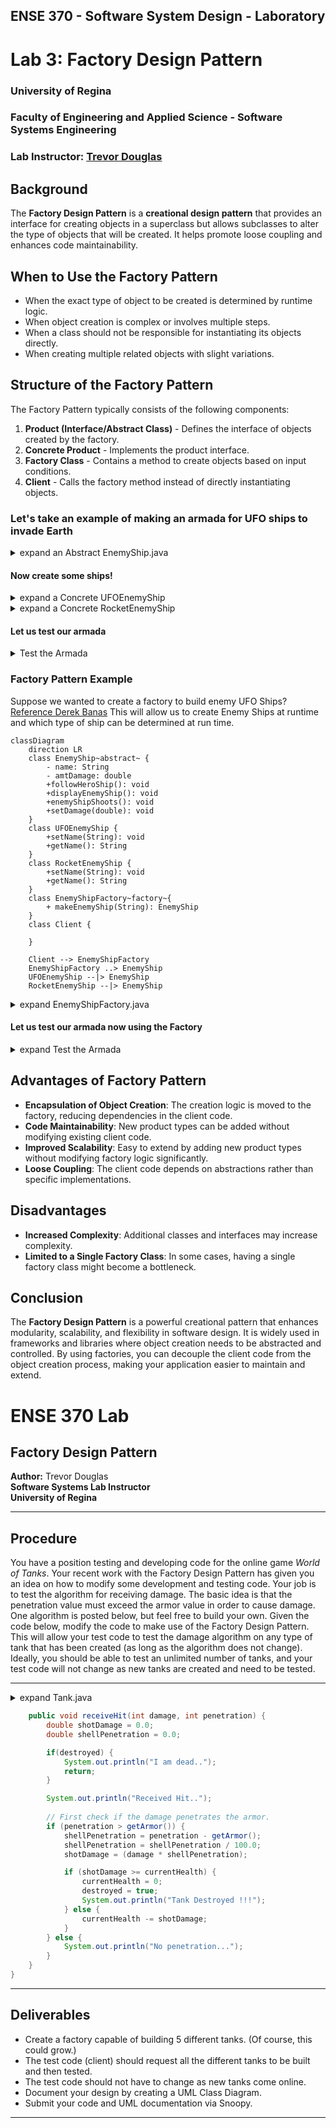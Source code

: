 ## ENSE 370 - Software System Design - Laboratory

# Lab 3: Factory Design Pattern
### University of Regina
### Faculty of Engineering and Applied Science - Software Systems Engineering

### Lab Instructor: [Trevor Douglas](mailto:trevor.douglas@uregina.ca)

## Background
 
The **Factory Design Pattern** is a **creational design pattern** that provides an interface for creating objects in a superclass but allows subclasses to alter the type of objects that will be created. It helps promote loose coupling and enhances code maintainability.

## When to Use the Factory Pattern
- When the exact type of object to be created is determined by runtime logic.
- When object creation is complex or involves multiple steps.
- When a class should not be responsible for instantiating its objects directly.
- When creating multiple related objects with slight variations.

## Structure of the Factory Pattern
The Factory Pattern typically consists of the following components:
1. **Product (Interface/Abstract Class)** - Defines the interface of objects created by the factory.
2. **Concrete Product** - Implements the product interface.
3. **Factory Class** - Contains a method to create objects based on input conditions.
4. **Client** - Calls the factory method instead of directly instantiating objects.

### Let's take an example of making an armada for UFO ships to invade Earth
<details>

<summary>expand an Abstract EnemyShip.java</summary>

in `EnemyShip.java`

```java
abstract class EnemyShip {
    protected String name;
    protected double amtDamage;

    public void followHeroShip() {
        System.out.println(name + " is following the hero ship.");
    }

    public void displayEnemyShip() {
        System.out.println(name + " is on the screen.");
    }

    public void enemyShipShoots() {
        System.out.println(name + " attacks and does " + amtDamage + " damage.");
    }

    public void setDamage(double damage) {
        this.amtDamage = damage;
    }
}

```

</details>

#### Now create some ships!
<details>

<summary>expand a Concrete UFOEnemyShip</summary>

in `UFOEnemyShip`

```java
class UFOEnemyShip extends EnemyShip {
    public UFOEnemyShip() {
        name = "UFO Enemy Ship";
        amtDamage = 20.0;
    }

    public void setName(String name) {
        this.name = name;
    }

    public String getName() {
        return name;
    }
}
```

</details>

<details>

<summary>expand a Concrete RocketEnemyShip</summary>

in `RocketEnemyShip`

```java
class RocketEnemyShip extends EnemyShip {
    public RocketEnemyShip() {
        name = "Rocket Enemy Ship";
        amtDamage = 30.0;
    }

    public void setName(String name) {
        this.name = name;
    }

    public String getName() {
        return name;
    }
}

```

</details>

#### Let us test our armada

<details>

<summary>Test the Armada</summary>

in `EnemyShipTesting`

```java
public class EnemyShipTesting {
    
    public static void main(String[] args){

        EnemyShip ufoShip = new UFOEnemyShip();
        doStuffToEnemy(ufoShip);


        EnemyShip rocketShip = new RocketEnemyShip();
        doStuffToEnemy(rocketShip);


    }

    public static void doStuffToEnemy(EnemyShip anEnemyShip){

        anEnemyShip.displayEnemyShip();
        anEnemyShip.followHeroShip();
        anEnemyShip.enemyShipShoots();
    }

}


```
</details>


### Factory Pattern Example
Suppose we wanted to create a factory to build enemy UFO Ships?  [Reference Derek Banas](https://www.youtube.com/watch?v=ub0DXaeV6hA&t=451s)
This will allow us to create Enemy Ships at runtime and which type of ship can be determined at run time.

```mermaid
classDiagram
    direction LR
    class EnemyShip~abstract~ {
        - name: String
        - amtDamage: double
        +followHeroShip(): void
        +displayEnemyShip(): void
        +enemyShipShoots(): void
        +setDamage(double): void
    }
    class UFOEnemyShip {
        +setName(String): void
        +getName(): String
    }
    class RocketEnemyShip {
        +setName(String): void
        +getName(): String
    }
    class EnemyShipFactory~factory~{
        + makeEnemyShip(String): EnemyShip
    }
    class Client {
        
    }

    Client --> EnemyShipFactory
    EnemyShipFactory ..> EnemyShip
    UFOEnemyShip --|> EnemyShip
    RocketEnemyShip --|> EnemyShip 

```

<details>

<summary>expand EnemyShipFactory.java</summary>

in `EnemyShipFactory.java`

```java
class EnemyShipFactory {
    
    public EnemyShip makeEnemyShip(String newShipType){

        if(newShipType.equals("U")){
            return new UFOEnemyShip();
        }

        if(newShipType.equals("R")){
            return new RocketEnemyShip();
        }
        return null;
    }
}

```

</details>

#### Let us test our armada now using the Factory

<details>

<summary>expand Test the Armada</summary>

in `EnemyShipTesting`

```java

import java.util.Scanner;

public class EnemyShipTesting {
    
    public static void main(String[] args){

        //Create the Factory object
        EnemyShipFactory shipFactory = new EnemyShipFactory();

        Scanner userInput = new Scanner(System.in);
        
        //Ask the operator which ship to create
        System.out.println("What type? U = UfO; R = Rocket");

        if (userInput.hasNextLine()){
            
            String typeOfShip = userInput.nextLine();

            EnemyShip enemyShip = shipFactory.makeEnemyShip(typeOfShip);

            if(enemyShip != null){
                doStuffToEnemy(enemyShip);
            }
        }
    }

    public static void doStuffToEnemy(EnemyShip anEnemyShip){

        anEnemyShip.displayEnemyShip();
        anEnemyShip.followHeroShip();
        anEnemyShip.enemyShipShoots();
    }
}

```
</details>



## Advantages of Factory Pattern
- **Encapsulation of Object Creation**: The creation logic is moved to the factory, reducing dependencies in the client code.
- **Code Maintainability**: New product types can be added without modifying existing client code.
- **Improved Scalability**: Easy to extend by adding new product types without modifying factory logic significantly.
- **Loose Coupling**: The client code depends on abstractions rather than specific implementations.

## Disadvantages
- **Increased Complexity**: Additional classes and interfaces may increase complexity.
- **Limited to a Single Factory Class**: In some cases, having a single factory class might become a bottleneck.

## Conclusion
The **Factory Design Pattern** is a powerful creational pattern that enhances modularity, scalability, and flexibility in software design. It is widely used in frameworks and libraries where object creation needs to be abstracted and controlled. By using factories, you can decouple the client code from the object creation process, making your application easier to maintain and extend.

# ENSE 370 Lab  
## Factory Design Pattern  

**Author:** Trevor Douglas  
**Software Systems Lab Instructor**  
**University of Regina**  

---

## Procedure  

You have a position testing and developing code for the online game *World of Tanks*. Your recent work with the Factory Design Pattern has given you an idea on how to modify some development and testing code. Your job is to test the algorithm for receiving damage. The basic idea is that the penetration value must exceed the armor value in order to cause damage. One algorithm is posted below, but feel free to build your own. Given the code below, modify the code to make use of the Factory Design Pattern. This will allow your test code to test the damage algorithm on any type of tank that has been created (as long as the algorithm does not change). Ideally, you should be able to test an unlimited number of tanks, and your test code will not change as new tanks are created and need to be tested.

---
<details>

<summary>expand Tank.java</summary>

in `Tank`

```java
public class Tank {

    private String name;
    private String country;
    private int hitPoints;
    private int armor;
    private int shellDamage;
    protected int currentHealth;
    protected boolean destroyed = false;

    public void setName(String name){this.name = name;}
    public String getName(){return name;}

    public void setCountry(String country){this.country = country;}
    public String getCountry(){return country;}

    public void setHitPoints(int hitPoints){this.hitPoints = hitPoints;}
    public int getHitPoints(){return hitPoints;}

    public void setArmor(int armor){this.armor = armor;}
    public int getArmor(){return armor;}

    public void setShellDamage(int shellDamage){this.shellDamage = shellDamage;}
    public int getShellDamage(){return shellDamage;}

    public void setCurrentHealth(int currentHealth){ this.currentHealth = currentHealth;}
    public int getCurrentHealth(){ return currentHealth;}

    public boolean getDestroyed(){return destroyed;}
```
</details>


```java
    public void receiveHit(int damage, int penetration) {
        double shotDamage = 0.0;
        double shellPenetration = 0.0;

        if(destroyed) {
            System.out.println("I am dead..");
            return;
        }

        System.out.println("Received Hit..");
        
        // First check if the damage penetrates the armor.
        if (penetration > getArmor()) {
            shellPenetration = penetration - getArmor();
            shellPenetration = shellPenetration / 100.0;
            shotDamage = (damage * shellPenetration);

            if (shotDamage >= currentHealth) {
                currentHealth = 0;
                destroyed = true;
                System.out.println("Tank Destroyed !!!");
            } else {
                currentHealth -= shotDamage;
            }
        } else {
            System.out.println("No penetration...");
        }
    }
}
```

---

## Deliverables  
- Create a factory capable of building 5 different tanks. (Of course, this could grow.)  
- The test code (client) should request all the different tanks to be built and then tested.  
- The test code should not have to change as new tanks come online.  
- Document your design by creating a UML Class Diagram.  
- Submit your code and UML documentation via Snoopy.  

---



